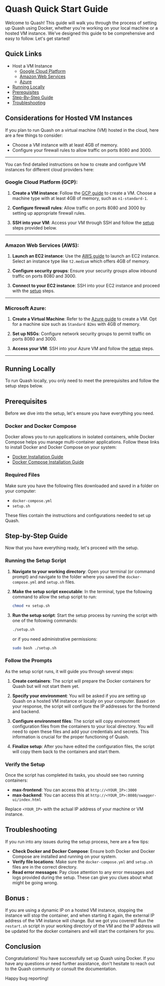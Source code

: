# Quash Quick Start Guide

Welcome to Quash! This guide will walk you through the process of setting up Quash using Docker, whether you're working on your local machine or a hosted VM instance. We've designed this guide to be comprehensive and easy to follow. Let's get started!

## Quick Links
- Host a VM Instance
  - [Google Cloud Platform](#google-cloud-platform-gcp)
  - [Amazon Web Services](#amazon-web-services-aws)
  - [Azure](#microsoft-azure)
- [Running Locally](#running-locally)
- [Prerequisites](#prerequisites)
- [Step-By-Step Guide](#step-by-step-guide)
- [Troubleshooting](#troubleshooting)


## Considerations for Hosted VM Instances

If you plan to run Quash on a virtual machine (VM) hosted in the cloud, here are a few things to consider:

- Choose a VM instance with at least 4GB of memory.
- Configure your firewall rules to allow traffic on ports 8080 and 3000.
-----

You can find detailed instructions on how to create and configure VM instances for different cloud providers here:

### Google Cloud Platform (GCP):

1. **Create a VM instance**: Follow the [GCP guide](https://cloud.google.com/compute/docs/instances/create-start-instance) to create a VM. Choose a machine type with at least 4GB of memory, such as `n1-standard-1`.

2. **Configure firewall rules**: Allow traffic on ports 8080 and 3000 by setting up appropriate firewall rules.

3. **SSH into your VM**: Access your VM through SSH and follow the [setup](#step-by-step-guide) steps provided below.
----

### Amazon Web Services (AWS):

1. **Launch an EC2 instance**: Use the [AWS guide](https://docs.aws.amazon.com/AWSEC2/latest/UserGuide/EC2_GetStarted.html) to launch an EC2 instance. Select an instance type like `t2.medium` which offers 4GB of memory.

2. **Configure security groups**: Ensure your security groups allow inbound traffic on ports 8080 and 3000.

3. **Connect to your EC2 instance**: SSH into your EC2 instance and proceed with the [setup](#step-by-step-guide) steps.
----

### Microsoft Azure:

1. **Create a Virtual Machine**: Refer to the [Azure guide](https://docs.microsoft.com/en-us/azure/virtual-machines/windows/quick-create-portal) to create a VM. Opt for a machine size such as `Standard B2ms` with 4GB of memory.

2. **Set up NSGs**: Configure network security groups to permit traffic on ports 8080 and 3000.

3. **Access your VM**: SSH into your Azure VM and follow the [setup](#step-by-step-guide) steps.
----

## Running Locally

To run Quash locally, you only need to meet the prerequisites and follow the setup steps below.

## Prerequisites

Before we dive into the setup, let's ensure you have everything you need.

### Docker and Docker Compose

Docker allows you to run applications in isolated containers, while Docker Compose helps you manage multi-container applications. Follow these links to install Docker and Docker Compose on your system:

- [Docker Installation Guide](https://docs.docker.com/get-docker/)
- [Docker Compose Installation Guide](https://docs.docker.com/compose/install/)

### Required Files

Make sure you have the following files downloaded and saved in a folder on your computer:

- `docker-compose.yml`
- `setup.sh`

These files contain the instructions and configurations needed to set up Quash.

## Step-by-Step Guide

Now that you have everything ready, let's proceed with the setup.

### Running the Setup Script

1. **Navigate to your working directory**: Open your terminal (or command prompt) and navigate to the folder where you saved the `docker-compose.yml` and `setup.sh` files.

2. **Make the setup script executable**: In the terminal, type the following command to allow the setup script to run:

   ```bash
   chmod +x setup.sh
   ```

3. **Run the setup script**: Start the setup process by running the script with one of the following commands:

   ```bash
   ./setup.sh
   ```

   or if you need administrative permissions:

   ```bash
   sudo bash ./setup.sh
   ```

### Follow the Prompts

As the setup script runs, it will guide you through several steps:

1. **Create containers**: The script will prepare the Docker containers for Quash but will not start them yet.

2. **Specify your environment**: You will be asked if you are setting up Quash on a hosted VM instance or locally on your computer. Based on your response, the script will configure the IP addresses for the frontend and backend.

3. **Configure environment files**: The script will copy environment configuration files from the containers to your local directory. You will need to open these files and add your credentials and secrets. This information is crucial for the proper functioning of Quash.

4. **Finalize setup**: After you have edited the configuration files, the script will copy them back to the containers and start them.

### Verify the Setup

Once the script has completed its tasks, you should see two running containers:

- **max-frontend**: You can access this at `http://<YOUR_IP>:3000`
- **max-backend**: You can access this at `http://<YOUR_IP>:8080/swagger-ui/index.html`

Replace `<YOUR_IP>` with the actual IP address of your machine or VM instance.

## Troubleshooting

If you run into any issues during the setup process, here are a few tips:

- **Check Docker and Docker Compose**: Ensure both Docker and Docker Compose are installed and running on your system.
- **Verify file locations**: Make sure the `docker-compose.yml` and `setup.sh` files are in the correct directory.
- **Read error messages**: Pay close attention to any error messages and logs provided during the setup. These can give you clues about what might be going wrong.

## Bonus :
If you are using a dynamic IP on a hosted VM instance, stopping the instance will stop the container, and when starting it again, the external IP address of the VM instance will change. But we got you covered! Run the `restart.sh` script in your working directory of the VM and the IP address will be updated for the docker containers and will start the containers for you.

## Conclusion

Congratulations! You have successfully set up Quash using Docker. If you have any questions or need further assistance, don't hesitate to reach out to the Quash community or consult the documentation.

Happy bug reporting!
